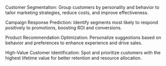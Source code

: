 Customer Segmentation: Group customers by personality and behavior to tailor marketing strategies, reduce costs, and improve effectiveness.

Campaign Response Prediction: Identify segments most likely to respond positively to promotions, boosting ROI and conversions.

Product Recommendation Optimization: Personalize suggestions based on behavior and preferences to enhance experience and drive sales.

High-Value Customer Identification: Spot and prioritize customers with the highest lifetime value for better retention and resource allocation.
